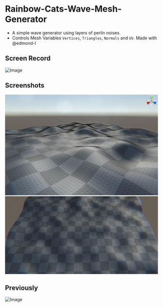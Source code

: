 # Rainbow-Cats-Wave-Mesh-Generator
 - A simple wave generator using layers of perlin noises. 
 - Controls Mesh Variables `Vertices`, `Triangles`, `Normals` and `UV`. Made with @edmond-l
## Screen Record
![Image](https://github.com/UxxHans/Rainbow-Cats-Cube-Wave-Generator/blob/main/Pic/Animation02.gif)
## Screenshots
![Image](https://github.com/UxxHans/Rainbow-Cats-Cube-Wave-Generator/blob/main/Pic/Mesh01.jpg)
![Image](https://github.com/UxxHans/Rainbow-Cats-Cube-Wave-Generator/blob/main/Pic/Mesh02.jpg)
## Previously
![Image](https://github.com/UxxHans/Rainbow-Cats-Cube-Wave-Generator/blob/main/Pic/Animation01.gif)
